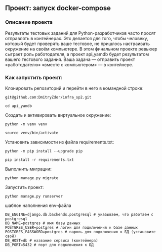 ##  Проект: запуск docker-compose

### Описание проекта

Результаты тестовых заданий для Python-разработчиков часто просят отправлять в контейнерах. Это делается для того, чтобы человеку, который будет проверять ваше тестовое, не пришлось настраивать окружение на своём компьютере.
В этом финальном проекте ревьюер сыграет роль работодателя, а проект api_yamdb будет результатом вашего тестового задания. Ваша задача — отправить проект «работодателю» «вместе с компьютером» — в контейнере.

### Как запустить проект:

Клонировать репозиторий и перейти в него в командной строке:

```
git@github.com:DmitryZdor/infra_sp2.git
```

```
cd api_yamdb
```

Cоздать и активировать виртуальное окружение:

```
python -m venv venv
```

```
source venv/bin/activate
```

Установить зависимости из файла requirements.txt:

```
python -m pip install --upgrade pip
```

```
pip install -r requirements.txt
```

Выполнить миграции:

```
python manage.py migrate
```

Запустить проект:

```
python manage.py runserver
```

шаблон наполнения env-файла

```
DB_ENGINE=django.db.backends.postgresql # указываем, что работаем с postgresql
DB_NAME=postgres # имя базы данных
POSTGRES_USER=postgres # логин для подключения к базе данных
POSTGRES_PASSWORD=postgres # пароль для подключения к БД (установите свой)
DB_HOST=db # название сервиса (контейнера)
DB_PORT=5432 # порт для подключения к БД

```
